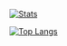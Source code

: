 [![Stats](https://github-readme-stats.vercel.app/api?username=Zenahr&count_private=true&show_icons=true&theme=tokyonight)](https://github.com/anuraghazra/github-readme-stats)

[![Top Langs](https://github-readme-stats.vercel.app/api/top-langs/?username=anuraghazra&layout=compact&count_private=true&langs_count=12)](https://github.com/anuraghazra/github-readme-stats)
